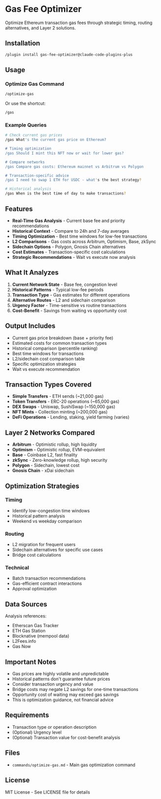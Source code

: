 # Gas Fee Optimizer

Optimize Ethereum transaction gas fees through strategic timing, routing alternatives, and Layer 2 solutions.

## Installation

```bash
/plugin install gas-fee-optimizer@claude-code-plugins-plus
```

## Usage

### Optimize Gas Command

```bash
/optimize-gas
```

Or use the shortcut:
```bash
/gas
```

### Example Queries

```bash
# Check current gas prices
/gas What's the current gas price on Ethereum?

# Timing optimization
/gas Should I mint this NFT now or wait for lower gas?

# Compare networks
/gas Compare gas costs: Ethereum mainnet vs Arbitrum vs Polygon

# Transaction-specific advice
/gas I need to swap 1 ETH for USDC - what's the best strategy?

# Historical analysis
/gas When is the best time of day to make transactions?
```

## Features

- **Real-Time Gas Analysis** - Current base fee and priority recommendations
- **Historical Context** - Compare to 24h and 7-day averages
- **Timing Optimization** - Best time windows for low-fee transactions
- **L2 Comparisons** - Gas costs across Arbitrum, Optimism, Base, zkSync
- **Sidechain Options** - Polygon, Gnosis Chain alternatives
- **Cost Estimates** - Transaction-specific cost calculations
- **Strategic Recommendations** - Wait vs execute now analysis

## What It Analyzes

1. **Current Network State** - Base fee, congestion level
2. **Historical Patterns** - Typical low-fee periods
3. **Transaction Type** - Gas estimates for different operations
4. **Alternative Routes** - L2 and sidechain comparison
5. **Urgency Factor** - Time-sensitive vs routine transactions
6. **Cost-Benefit** - Savings from waiting vs opportunity cost

## Output Includes

- Current gas price breakdown (base + priority fee)
- Estimated costs for common transaction types
- Historical comparison (percentile ranking)
- Best time windows for transactions
- L2/sidechain cost comparison table
- Specific optimization strategies
- Wait vs execute recommendation

## Transaction Types Covered

- **Simple Transfers** - ETH sends (~21,000 gas)
- **Token Transfers** - ERC-20 operations (~65,000 gas)
- **DEX Swaps** - Uniswap, SushiSwap (~150,000 gas)
- **NFT Mints** - Collection minting (~200,000 gas)
- **DeFi Operations** - Lending, staking, yield farming (varies)

## Layer 2 Networks Compared

- **Arbitrum** - Optimistic rollup, high liquidity
- **Optimism** - Optimistic rollup, EVM-equivalent
- **Base** - Coinbase L2, fast finality
- **zkSync** - Zero-knowledge rollup, high security
- **Polygon** - Sidechain, lowest cost
- **Gnosis Chain** - xDai sidechain

## Optimization Strategies

### Timing
- Identify low-congestion time windows
- Historical pattern analysis
- Weekend vs weekday comparison

### Routing
- L2 migration for frequent users
- Sidechain alternatives for specific use cases
- Bridge cost calculations

### Technical
- Batch transaction recommendations
- Gas-efficient contract interactions
- Approval optimization

## Data Sources

Analysis references:
- Etherscan Gas Tracker
- ETH Gas Station
- Blocknative (mempool data)
- L2Fees.info
- Gas Now

## Important Notes

- Gas prices are highly volatile and unpredictable
- Historical patterns don't guarantee future prices
- Consider transaction urgency and value
- Bridge costs may negate L2 savings for one-time transactions
- Opportunity cost of waiting may exceed gas savings
- This is optimization guidance, not financial advice

## Requirements

- Transaction type or operation description
- (Optional) Urgency level
- (Optional) Transaction value for cost-benefit analysis

## Files

- `commands/optimize-gas.md` - Main gas optimization command

## License

MIT License - See LICENSE file for details
